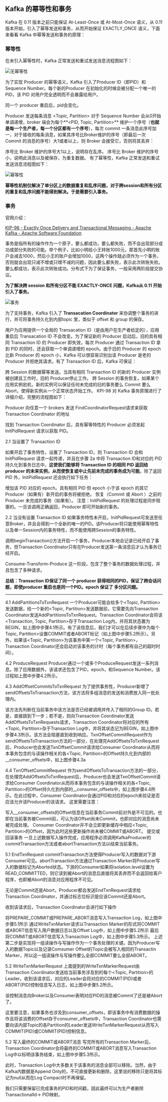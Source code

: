 ## Kafka 的幂等性和事务
Kafka 在 0.11 版本之前只能保证 At-Least-Once 或 At-Most-Once 语义，从 0.11 版本开始，引入了幂等发送和事务，从而开始保证 EXACTLY_ONCE 语义，下面来看看 Kafka 中幂等发送和事务的原理：

### 幂等性
在未引入幂等性时，Kafka 正常发送和重试发送消息流程图如下：

![无幂等性](无幂等性.png)

为了实现 Producer 的幂等语义，Kafka 引入了Producer ID（即PID）和 Sequence Number。每个新的Producer 在初始化的时候会被分配一个唯一的 PID，该 PID 对用户完全透明而不会暴露给用户。

同一个 producer 重启后，pid会变化。

Producer 发送每条消息 <Topic, Partition> 对于 Sequence Number 会从0开始单调递增，broker 端会为每个**<PID, Topic, Partition>** 维护一个序号（**也就是每一个生产者，每一个分区都有一个序号**），每次 commit 一条消息此序号加一，对于接收的每条消息，如果其序号比Broker维护的序号（即最后一次 Commit 的消息的序号）大1或者以上，则 Broker 会接受它，否则将其丢弃：

序号比 Broker 维护的序号大1以上，说明存在乱序。
序号比 Broker 维护的序号小，说明此消息以及被保存，为重复数据。
有了幂等性，Kafka 正常发送和重试发送消息流程图如下：

![幂等性](幂等性.png)

**幂等性机制仅解决了单分区上的数据重复和乱序问题，对于跨session和所有分区的重复和乱序问题不能得到解决。于是需要引入事务。**

### 事务

官网介绍：

[KIP-98 - Exactly Once Delivery and Transactional Messaging - Apache Kafka - Apache Software Foundation](https://cwiki.apache.org/confluence/display/KAFKA/KIP-98+-+Exactly+Once+Delivery+and+Transactional+Messaging#KIP98ExactlyOnceDeliveryandTransactionalMessaging-1.Findingatransactioncoordinator--theFindCoordinatorRequest)

事务是指所有的操作作为一个原子，要么都成功，要么都失败，而不会出现部分成功或部分失败的可能。举个例子，比如小明给小王转账1000元，那首先小明的账户会减去1000，然后小王的账户会增加1000，这两个操作就必须作为一个事务，否则就会出现只减不增或只增不减的问题，因此要么都失败，表示此次转账失败。要么都成功，表示此次转账成功。分布式下为了保证事务，一般采用两阶段提交协议。

**为了解决跨 session 和所有分区不能 EXACTLY-ONCE 问题，Kafka从 0.11 开始引入了事务。**



![事务](事务.png)



为了支持事务，Kafka 引入了 **Transacation Coordinator** 来协调整个事务的进行，并可将事务持久化到内部topic 里，类似于 offset 和 group 的保存。

用户为应用提供一个全局的 Transacation ID（是由用户在生产者给定的），应用重启后 Transacation ID 不会改变。为了保证新的 Producer 启动后，旧的具有相同 Transaction ID 的 Producer 即失效，每次 Producer 通过 Transaction ID 拿到 PID 的同时，还会获取一个单调递增的 epoch。由于旧的 Producer 的 epoch 比新 Producer 的 epoch 小，Kafka 可以很容易识别出该 Producer 是老的 Producer 并拒绝其请求。有了 Transaction ID 后，Kafka 可保证：

跨 Session 的数据幂等发送。当具有相同 Transaction ID 的新的 Producer 实例被创建且工作时，旧的 Producer停止工作。
跨 Session 的事务恢复。如果某个应用实例宕机，新的实例可以保证任何未完成的旧的事务要么 Commit 要么Abort，使得新实例从一个正常状态开始工作。
KPI-98 对 Kafka 事务原理进行了详细介绍，完整的流程图如下：


Producer 向任意一个 brokers 发送 FindCoordinatorRequest请求来获取 Transaction Coordinator 的地址

找到 Transaction Coordinator 后，具有幂等特性的 Producer 必须发起 InitPidRequest 请求以获取 PID。

2.1 当设置了 Transaction ID

如果开启了事务特性，设置了 Transaction ID，则 Transaction ID 会和 InitPidRequest 请求一起传递，并且在步骤 2a 中将 Transaction ID和对应的 PID 持久化到事务日志中，**这使我们能够将 Transaction ID 的相同 PID 返回给 producer 的未来实例，从而使恢复或中止先前未完成的事务成为可能**。除了返回 PID 外，InitPidRequest 还会执行如下任务：

增加该 PID 对应的 epoch。具有相同 PID 但 epoch 小于该 epoch 的其它 Producer（如果有）新开启的事务将被拒绝。
恢复（Commit 或 Abort ）之前的 Producer 未完成的事务（如果有）。
注意：InitPidRequest 的处理过程是同步阻塞的。一旦该调用正确返回，Producer 即可开始新的事务。

2.2 当没有设置 Transaction ID
如果事务特性未开启，InitPidRequest可发送至任意Broker，并且会得到一个全新的唯一的PID。该Producer将只能使用幂等特性以及单一Session内的事务特性，而不能使用跨Session的事务特性。

调用beginTransaction()方法开启一个事务，Producer本地会记录已经开启了事务，但Transaction Coordinator只有在Producer发送第一条消息后才认为事务已经开启。

Consume-Transform-Produce
这一阶段，包含了整个事务的数据处理过程，并且包含了多种请求。



**总结：Transaction ID保证了同一个 producer 获得相同的PID，保证了跨会话问题，即使producer 重启也是同一个PID。epoch 保证了 多分区问题。**





----



4.1 AddPartitionsToTxnRequest
一个Producer可能会给多个<Topic, Partition>发送数据，给一个新的<Topic, Partition>发送数据前，它需要先向Transaction Coordinator发送AddPartitionsToTxnRequest。Transaction Coordinator会将该<Transaction, Topic, Partition>存于Transaction Log内，并将其状态置为BEGIN，如上图中步骤4.1所示。有了该信息后，我们才可以在后续步骤中为每个Topic, Partition>设置COMMIT或者ABORT标记（如上图中步骤5.2所示）。另外，如果该<Topic, Partition>为该事务中第一个<Topic, Partition>，Transaction Coordinator还会启动对该事务的计时（每个事务都有自己的超时时间）。

4.2 ProduceRequest
Producer通过一个或多个ProduceRequest发送一系列消息。除了应用数据外，该请求还包含了PID，epoch，和Sequence Number。该过程如上图中步骤4.2所示。

4.3 AddOffsetCommitsToTxnRequest
为了提供事务性，Producer新增了sendOffsetsToTransaction方法，该方法将多组消息的发送和消费放入同一批处理内。

该方法先判断在当前事务中该方法是否已经被调用并传入了相同的Group ID。若是，直接跳到下一步；若不是，则向Transaction Coordinator发送AddOffsetsToTxnRequests请求，Transaction Coordinator将对应的所有<Topic, Partition>存于Transaction Log中，并将其状态记为BEGIN，如上图中步骤4.3所示。该方法会阻塞直到收到响应。TxnOffsetCommitRequest作为sendOffsetsToTransaction方法的一部分，在处理完AddOffsetsToTxnRequest后，Producer也会发送TxnOffsetCommit请求给Consumer Coordinator从而将本事务包含的与读操作相关的各<Topic, Partition>的Offset持久化到内部的__consumer_offsets中，如上图步骤4.3a

4.4 TxnOffsetCommitRequest
作为sendOffsetsToTransaction方法的一部分，在处理完AddOffsetsToTxnRequest后，Producer也会发送TxnOffsetCommit请求给Consumer Coordinator从而将本事务包含的与读操作相关的各<Topic, Partition>的Offset持久化到内部的__consumer_offsets中，如上图步骤4.4所示。在此过程中，Consumer Coordinator会通过PID和对应的epoch来验证是否应该允许该Producer的该请求。
这里需要注意：

写入__consumer_offsets的Offset信息在当前事务Commit前对外是不可见的。也即在当前事务被Commit前，可认为该Offset尚未Commit，也即对应的消息尚未被完成处理。
Consumer Coordinator并不会立即更新缓存中相应<Topic, Partition>的Offset，因为此时这些更新操作尚未被COMMIT或ABORT。
提交或回滚事务
一旦上述数据写入操作完成，应用程序必须调用KafkaProducer的commitTransaction方法或者abortTransaction方法以结束当前事务。

5.1 EndTxnRequest
commitTransaction方法使得Producer写入的数据对下游Consumer可见。abortTransaction方法通过Transaction Marker将Producer写入的数据标记为Aborted状态。下游的Consumer如果将isolation.level设置为READ_COMMITTED，则它读到被Abort的消息后直接将其丢弃而不会返回给客户程序，也即被Abort的消息对应用程序不可见。

无论是Commit还是Abort，Producer都会发送EndTxnRequest请求给Transaction Coordinator，并通过标志位标识是应该Commit还是Abort。

收到该请求后，Transaction Coordinator会进行如下操作

将PREPARE_COMMIT或PREPARE_ABORT消息写入Transaction Log，如上图中步骤5.1所示
通过WriteTxnMarker请求以Transaction Marker的形式将COMMIT或ABORT信息写入用户数据日志以及Offset Log中，如上图中步骤5.2所示
最后将COMMIT或ABORT信息写入Transaction Log中，如上图中步骤5.3所示。
上述第二步是实现将一组读操作与写操作作为一个事务处理的关键。因为Producer写入的数据Topic以及记录Comsumer Offset的Topic会被写入相同的Transactin Marker，所以这一组读操作与写操作要么全部COMMIT要么全部ABORT。

5.2 WriteTxnMarkerRequest
上面提到的WriteTxnMarkerRequest由Transaction Coordinator发送给当前事务涉及到的每个<Topic, Partition>的Leader。收到该请求后，对应的Leader会将对应的COMMIT(PID)或者ABORT(PID)控制信息写入日志，如上图中步骤5.2所示。

该控制消息向Broker以及Consumer表明对应PID的消息被Commit了还是被Abort了。

这里要注意，如果事务也涉及到consumer_offsets，即该事务中有消费数据的操作且将该消费的Offset存于consumer_offsets中，Transaction Coordinator也需要向该内部Topic的各Partition的Leader发送WriteTxnMarkerRequest从而写入COMMIT(PID)或COMMIT(PID)控制信息。

5.2 写入最终的COMMIT或ABORT消息
写完所有的Transaction Marker后，Transaction Coordinator会将最终的COMMIT或ABORT消息写入Transaction Log中以标明该事务结束，如上图中步骤5.3所示。

此时，Transaction Log中大多数关于该事务的消息全部可以移除。当然，由于Kafka内数据是Append Only的，不可直接更新和删除，这里说的移除只是将其标记为null从而在Log Compact时不再保留。

我们只需要保留已完成事务的PID和时间戳，因此最终可以为生产者删除TransactionalId-> PID映射。